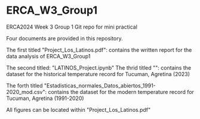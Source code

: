 # ERCA_W3_Group1
ERCA2024 Week 3 Group 1 Git repo for mini practical

Four documents are provided in this repository.

The first titled "Project_Los_Latinos.pdf":
    contains the written report for the data analysis of ERCA_W3_Group1

The second titled: "LATINOS_Project.ipynb"
The thrid titled "":
    contains the dataset for the historical temperature record for Tucuman, Agretina (2023)

The forth titled "Estadisticas_normales_Datos_abiertos_1991-2020_mod.csv":
    contains the dataset for the modern temperature record for Tucuman, Agretina (1991-2020)
    
All figures can be located within "Project_Los_Latinos.pdf"
